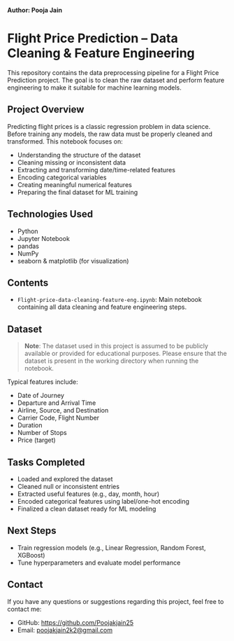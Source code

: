 **Author: Pooja Jain**

# Flight Price Prediction – Data Cleaning & Feature Engineering

This repository contains the data preprocessing pipeline for a Flight Price Prediction project. The goal is to clean the raw dataset and perform feature engineering to make it suitable for machine learning models.

## Project Overview

Predicting flight prices is a classic regression problem in data science. Before training any models, the raw data must be properly cleaned and transformed. This notebook focuses on:

- Understanding the structure of the dataset
- Cleaning missing or inconsistent data
- Extracting and transforming date/time-related features
- Encoding categorical variables
- Creating meaningful numerical features
- Preparing the final dataset for ML training

## Technologies Used

- Python
- Jupyter Notebook
- pandas
- NumPy
- seaborn & matplotlib (for visualization)

## Contents

- `Flight-price-data-cleaning-feature-eng.ipynb`: Main notebook containing all data cleaning and feature engineering steps.

## Dataset

> **Note**: The dataset used in this project is assumed to be publicly available or provided for educational purposes. Please ensure that the dataset is present in the working directory when running the notebook.

Typical features include:
- Date of Journey
- Departure and Arrival Time
- Airline, Source, and Destination
- Carrier Code, Flight Number
- Duration
- Number of Stops
- Price (target)

## Tasks Completed

- Loaded and explored the dataset
- Cleaned null or inconsistent entries
- Extracted useful features (e.g., day, month, hour)
- Encoded categorical features using label/one-hot encoding
- Finalized a clean dataset ready for ML modeling

## Next Steps

- Train regression models (e.g., Linear Regression, Random Forest, XGBoost)
- Tune hyperparameters and evaluate model performance

## Contact

If you have any questions or suggestions regarding this project, feel free to contact me:

- GitHub: https://github.com/Poojakjain25
- Email: poojakjain2k2@gmail.com


